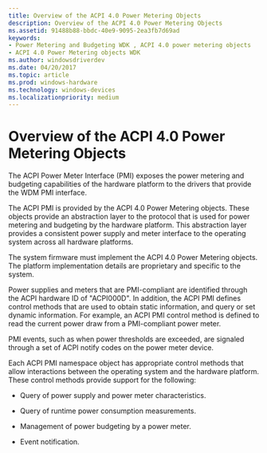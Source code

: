 ```yaml
---
title: Overview of the ACPI 4.0 Power Metering Objects
description: Overview of the ACPI 4.0 Power Metering Objects
ms.assetid: 91488b88-bbdc-40e9-9095-2ea3fb7d69ad
keywords:
- Power Metering and Budgeting WDK , ACPI 4.0 power metering objects
- ACPI 4.0 Power Metering objects WDK
ms.author: windowsdriverdev
ms.date: 04/20/2017
ms.topic: article
ms.prod: windows-hardware
ms.technology: windows-devices
ms.localizationpriority: medium
---
```


# Overview of the ACPI 4.0 Power Metering Objects


The ACPI Power Meter Interface (PMI) exposes the power metering and budgeting capabilities of the hardware platform to the drivers that provide the WDM PMI interface.

The ACPI PMI is provided by the ACPI 4.0 Power Metering objects. These objects provide an abstraction layer to the protocol that is used for power metering and budgeting by the hardware platform. This abstraction layer provides a consistent power supply and meter interface to the operating system across all hardware platforms.

The system firmware must implement the ACPI 4.0 Power Metering objects. The platform implementation details are proprietary and specific to the system.

Power supplies and meters that are PMI-compliant are identified through the ACPI hardware ID of "ACPI000D". In addition, the ACPI PMI defines control methods that are used to obtain static information, and query or set dynamic information. For example, an ACPI PMI control method is defined to read the current power draw from a PMI-compliant power meter.

PMI events, such as when power thresholds are exceeded, are signaled through a set of ACPI notify codes on the power meter device.

Each ACPI PMI namespace object has appropriate control methods that allow interactions between the operating system and the hardware platform. These control methods provide support for the following:

-   Query of power supply and power meter characteristics.

-   Query of runtime power consumption measurements.

-   Management of power budgeting by a power meter.

-   Event notification.

 

 




